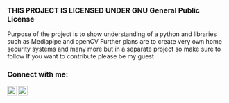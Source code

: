### THIS PROJECT IS LICENSED UNDER GNU General Public License

Purpose of the project is to show understanding of a python and libraries such as Mediapipe and openCV
Further plans are to create very own home security systems and many more but in a separate project so make sure to follow
If you want to contribute please be my guest

### Connect with me:

[<img align="left" alt="codeSTACKr | LinkedIn" width="22px" src="https://cdn.jsdelivr.net/npm/simple-icons@v3/icons/linkedin.svg" />][linkedin]
[<img align="left" alt="codeSTACKr | Instagram" width="22px" src="https://cdn.jsdelivr.net/npm/simple-icons@v3/icons/instagram.svg" />][instagram]

<br />


[instagram]: https://instagram.com/bro.scar
[linkedin]: https://www.linkedin.com/in/%D0%B0%D1%81%D0%BA%D0%B0%D1%80%D1%81%D0%B8%D0%B1%D0%B0%D0%B3%D0%B0%D1%82%D0%BE%D0%B2/